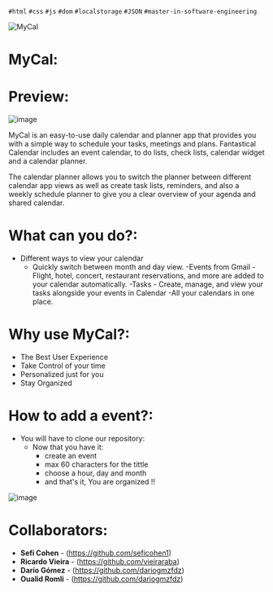 `#html` `#css` `#js` `#dom` `#localstorage` `#JSON` `#master-in-software-engineering`


![MyCal](https://user-images.githubusercontent.com/81560312/166891724-f73ca194-b8d9-41ec-ad28-f98f6f85201b.png)

# MyCal:

# Preview:
![image](https://user-images.githubusercontent.com/81560312/166891933-b40b86fd-b7fb-4aa7-bbcc-248101af7d67.png)

MyCal is an easy-to-use daily calendar and planner app that provides you with a simple way to schedule your tasks, meetings and plans. Fantastical Calendar includes an event calendar, to do lists, check lists, calendar widget and a calendar planner.

The calendar planner allows you to switch the planner between different calendar app views as well as create task lists, reminders, and also a weekly schedule planner to give you a clear overview of your agenda and shared calendar.

# What can you do?:
- Different ways to view your calendar 
    - Quickly switch between month and day view.
    -Events from Gmail - Flight, hotel, concert, restaurant reservations, and more are added to your calendar automatically.
    -Tasks - Create, manage, and view your tasks alongside your events in Calendar
    -All your calendars in one place.


# Why use MyCal?:

- The Best User Experience
- Take Control of your time
- Personalized just for you
- Stay Organized

# How to add a event?:

 - You will have to clone our repository:
    - Now that you have it:
      - create an event
      - max 60 characters for the tittle
      - choose a hour, day and month
      - and that's it, You are organized !!

![image](https://user-images.githubusercontent.com/81560312/166894004-5053dc48-4993-49c5-8b74-f1f98f97cd64.png)

# Collaborators:
* **Sefi Cohen** - (https://github.com/seficohen1) 
* **Ricardo Vieira** - (https://github.com/vieiraraba) 
* **Darío Gómez** - (https://github.com/dariogmzfdz) 
* **Oualid Romli** - (https://github.com/dariogmzfdz) 
